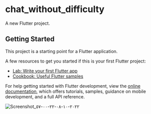 # chat_without_difficulty

A new Flutter project.

## Getting Started

This project is a starting point for a Flutter application.

A few resources to get you started if this is your first Flutter project:

- [Lab: Write your first Flutter app](https://docs.flutter.dev/get-started/codelab)
- [Cookbook: Useful Flutter samples](https://docs.flutter.dev/cookbook)

For help getting started with Flutter development, view the
[online documentation](https://docs.flutter.dev/), which offers tutorials,
samples, guidance on mobile development, and a full API reference.

![Screenshot_٢٠٢٢-١٠-٠٨-٢٢-٠٠-٥٧](https://user-images.githubusercontent.com/95576756/194723494-368c444d-aacf-4691-bd09-a88cdf508813.png)
